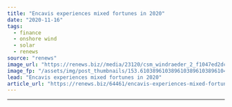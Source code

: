 ```yaml
---
title: "Encavis experiences mixed fortunes in 2020"
date: "2020-11-16"
tags: 
  - finance
  - onshore wind
  - solar
  - renews
source: "renews"
image_url: "https://renews.biz//media/23120/csm_windraeder_2_f1047ed2dc-encavis.jpg?mode=crop&width=770&heightratio=0.6103896103896103896103896104&slimmage=true"
image_fp: "/assets/img/post_thumbnails/153.6103896103896103896103896104&slimmage=true"
lead: "Encavis experiences mixed fortunes in 2020"
article_url: "https://renews.biz/64461/encavis-experiences-mixed-fortunes-in-2020/"
---
```


---
